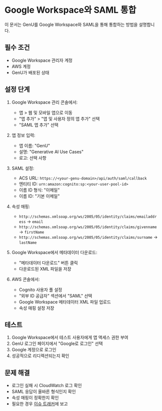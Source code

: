 # Google Workspace와 SAML 통합

이 문서는 GenU를 Google Workspace와 SAML을 통해 통합하는 방법을 설명합니다.

## 필수 조건

- Google Workspace 관리자 계정
- AWS 계정
- GenU가 배포된 상태

## 설정 단계

1. Google Workspace 관리 콘솔에서:
   - 앱 > 웹 및 모바일 앱으로 이동
   - "앱 추가" > "앱 및 사용자 정의 앱 추가" 선택
   - "SAML 앱 추가" 선택

2. 앱 정보 입력:
   - 앱 이름: "GenU"
   - 설명: "Generative AI Use Cases"
   - 로고: 선택 사항

3. SAML 설정:
   - ACS URL: `https://<your-genu-domain>/api/auth/saml/callback`
   - 엔티티 ID: `urn:amazon:cognito:sp:<your-user-pool-id>`
   - 이름 ID 형식: "이메일"
   - 이름 ID: "기본 이메일"

4. 속성 매핑:
   - `http://schemas.xmlsoap.org/ws/2005/05/identity/claims/emailaddress` -> `email`
   - `http://schemas.xmlsoap.org/ws/2005/05/identity/claims/givenname` -> `firstName`
   - `http://schemas.xmlsoap.org/ws/2005/05/identity/claims/surname` -> `lastName`

5. Google Workspace에서 메타데이터 다운로드:
   - "메타데이터 다운로드" 버튼 클릭
   - 다운로드된 XML 파일을 저장

6. AWS 콘솔에서:
   - Cognito 사용자 풀 설정
   - "외부 ID 공급자" 섹션에서 "SAML" 선택
   - Google Workspace 메타데이터 XML 파일 업로드
   - 속성 매핑 설정 저장

## 테스트

1. Google Workspace에서 테스트 사용자에게 앱 액세스 권한 부여
2. GenU 로그인 페이지에서 "Google로 로그인" 선택
3. Google 계정으로 로그인
4. 성공적으로 리디렉션되는지 확인

## 문제 해결

- 로그인 실패 시 CloudWatch 로그 확인
- SAML 응답이 올바른 형식인지 확인
- 속성 매핑이 정확한지 확인
- 필요한 경우 [이슈 트래커](https://github.com/aws-samples/generative-ai-use-cases/issues)에 보고